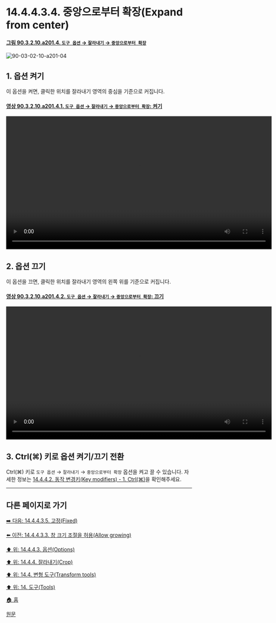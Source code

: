 # 14.4.4.3.4. 중앙으로부터 확장(Expand from center)

<a id="90-03-02-10-a201-04"></a>

#### [그림 90.3.2.10.a201.4. `도구 옵션` → `잘라내기` → `중앙으로부터 확장`](./90-03-02-10-crop.md#90-03-02-10-a201-04)
![90-03-02-10-a201-04](https://github.com/wonder13662/gimp/assets/15767104/84cc54e6-53be-4197-b3c9-7b788f4ad570)

## 1. 옵션 켜기
이 옵션을 켜면, 클릭한 위치를 잘라내기 영역의 중심을 기준으로 커집니다.

<a id="90-03-02-10-a201-04-01"></a>

#### [영상 90.3.2.10.a201.4.1. `도구 옵션` → `잘라내기` → `중앙으로부터 확장`: 켜기](./90-03-02-10-crop.md#90-03-02-10-a201-04-01)
<video controls="controls" width="720" src="https://github.com/wonder13662/gimp/assets/15767104/ea0cc778-0ee2-4916-a652-f04ee1142839"></video>

## 2. 옵션 끄기
이 옵션을 끄면, 클릭한 위치를 잘라내기 영역의 왼쪽 위를 기준으로 커집니다.

<a id="90-03-02-10-a201-04-02"></a>

#### [영상 90.3.2.10.a201.4.2. `도구 옵션` → `잘라내기` → `중앙으로부터 확장`: 끄기](./90-03-02-10-crop.md#90-03-02-10-a201-04-02)
<video controls="controls" width="720" src="https://github.com/wonder13662/gimp/assets/15767104/9e6ca5e9-3ac8-425f-8e36-2fcd35d1f81d"></video>

## 3. Ctrl(⌘) 키로 옵션 켜기/끄기 전환
Ctrl(⌘) 키로 `도구 옵션` → `잘라내기` → `중앙으로부터 확장` 옵션을 켜고 끌 수 있습니다. 자세한 정보는 [14.4.4.2. 동작 변경키(Key modifiers) - 1. Ctrl(⌘)](./14-04-04-02-key_modifiers.md#14-04-04-02-s1)을 확인해주세요.

***

## 다른 페이지로 가기

[➡️ 다음: 14.4.4.3.5. 고정(Fixed)](./14-04-04-03-05-fixed.md)

[⬅️ 이전: 14.4.4.3.3. 창 크기 조절을 허용(Allow growing)](./14-04-04-03-03-allow_growing.md)

[⬆️ 위: 14.4.4.3. 옵션(Options)](./14-04-04-03-00-options.md)

[⬆️ 위: 14.4.4. 잘라내기(Crop)](./14-04-04-00-crop.md)

[⬆️ 위: 14.4. 변형 도구(Transform tools)](./14-04-00-transform-tools.md)

[⬆️ 위: 14. 도구(Tools)](./14-00-tools.md)

[🏠 홈](./00-home.md)

[원문](https://docs.gimp.org/2.10/ko/gimp-tool-crop.html#idm15201)